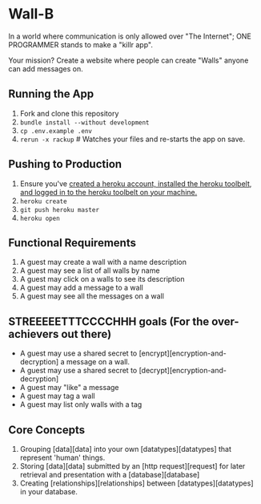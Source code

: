 # Wall-B

In a world where communication is only allowed over "The Internet"; ONE
PROGRAMMER stands to make a "killr app".

Your mission? Create a website where people can create "Walls" anyone can add
messages on.

## Running the App

1. Fork and clone this repository
1. `bundle install --without development`
1. `cp .env.example .env`
1. `rerun -x rackup` # Watches your files and re-starts the app on save.

## Pushing to Production

1. Ensure you've [created a heroku account, installed the heroku toolbelt, and
   logged in to the heroku toolbelt on your machine.][heroku-quickstart]
1. `heroku create`
1. `git push heroku master`
1. `heroku open`

## Functional Requirements

1. A guest may create a wall with a name description
2. A guest may see a list of all walls by name
3. A guest may click on a walls to see its description
4. A guest may add a message to a wall
5. A guest may see all the messages on a wall

## STREEEEETTTCCCCHHH goals (For the over-achievers out there)

* A guest may use a shared secret to [encrypt][encryption-and-decryption] a message on a wall.
* A guest may use a shared secret to [decrypt][encryption-and-decryption]
* A guest may "like" a message
* A guest may tag a wall
* A guest may list only walls with a tag

## Core Concepts
1. Grouping [data][data] into your own [datatypes][datatypes] that represent
   'human' things.
1. Storing [data][data] submitted by an [http request][request] for later
   retrieval and presentation with a [database][database]
1. Creating [relationships][relationships] between [datatypes][datatypes] in
   your database.

[heroku-quickstart]:https://devcenter.heroku.com/articles/quickstart
